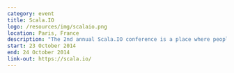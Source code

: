 ```yaml
---
category: event
title: Scala.IO
logo: /resources/img/scalaio.png
location: Paris, France
description: "The 2nd annual Scala.IO conference is a place where people can see how others are using Scala language or functional programming languages to solve real world problems"
start: 23 October 2014
end: 24 October 2014
link-out: https://scala.io/
---
```

